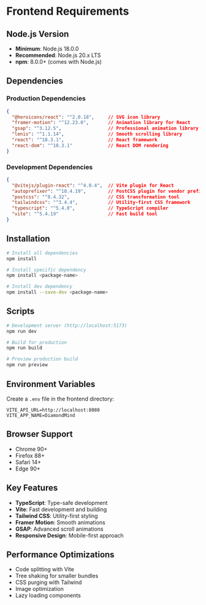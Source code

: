 # Frontend Requirements

## Node.js Version
- **Minimum**: Node.js 18.0.0
- **Recommended**: Node.js 20.x LTS
- **npm**: 8.0.0+ (comes with Node.js)

## Dependencies

### Production Dependencies
```json
{
  "@heroicons/react": "^2.0.18",     // SVG icon library
  "framer-motion": "^12.23.0",       // Animation library for React
  "gsap": "^3.12.5",                 // Professional animation library
  "lenis": "^1.1.14",                // Smooth scrolling library
  "react": "^18.3.1",                // React framework
  "react-dom": "^18.3.1"             // React DOM rendering
}
```

### Development Dependencies
```json
{
  "@vitejs/plugin-react": "^4.0.4",  // Vite plugin for React
  "autoprefixer": "^10.4.19",        // PostCSS plugin for vendor prefixes
  "postcss": "^8.4.32",              // CSS transformation tool
  "tailwindcss": "^3.4.4",           // Utility-first CSS framework
  "typescript": "^5.4.0",            // TypeScript compiler
  "vite": "^5.4.19"                  // Fast build tool
}
```

## Installation
```bash
# Install all dependencies
npm install

# Install specific dependency
npm install <package-name>

# Install dev dependency
npm install --save-dev <package-name>
```

## Scripts
```bash
# Development server (http://localhost:5173)
npm run dev

# Build for production
npm run build

# Preview production build
npm run preview
```

## Environment Variables
Create a `.env` file in the frontend directory:
```env
VITE_API_URL=http://localhost:8080
VITE_APP_NAME=DiamondMind
```

## Browser Support
- Chrome 90+
- Firefox 88+
- Safari 14+
- Edge 90+

## Key Features
- **TypeScript**: Type-safe development
- **Vite**: Fast development and building
- **Tailwind CSS**: Utility-first styling
- **Framer Motion**: Smooth animations
- **GSAP**: Advanced scroll animations
- **Responsive Design**: Mobile-first approach

## Performance Optimizations
- Code splitting with Vite
- Tree shaking for smaller bundles
- CSS purging with Tailwind
- Image optimization
- Lazy loading components 